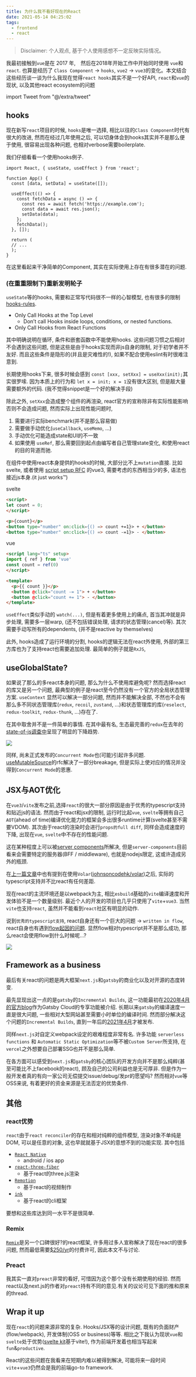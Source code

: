 ```yaml
---
title: 为什么我不看好现在的React
date: 2021-05-14 04:25:02
tags:
  - frontend
  - react
---
```


> Disclaimer: 个人观点, 基于个人使用感想不一定反映实际情况。

我最初接触到`vue`是在 2017 年,　然后在2018年开始工作中开始同时使用 `vue`和`react`. 也算是经历了 `Class Component` -> `hooks`, `vue2` -> `vue3`的变化。本文结合这些经历谈一谈为什么我现在觉得`react hooks`其实不是一个好API, `react`和`vue`的现状, 以及其他react ecosystem的问题

import Tweet from "@/extra/tweet"

## hooks

现在新写`react`项目的时候, `hooks`是唯一选择, 相比以往的`Class Component`时代有很大的改进, 然而在经过几年使用之后, 可以切身体会到hooks其实并不是那么便于使用, 很容易出现各种问题, 也相对verbose需要boilerplate.

我们仔细看看一个使用hooks例子.

```tsx
import React, { useState, useEffect } from 'react';
 
function App() {
  const [data, setData] = useState([]);
 
  useEffect(() => {
    const fetchData = async () => {
      const res = await fetch('https://example.com');
      const data = await res.json(); 
      setData(data);
    };
    fetchData();
  }, []);
 
  return (
  // ...
  );
}
```

在这里看起来干净简单的Component, 其实在实际使用上存在有很多潜在的问题.

### (在重重限制下)重新发明轮子

`useState`等的hooks, 需要和正常写代码很不一样的心智模型, 也有很多的限制 [hooks-rules](https://reactjs.org/docs/hooks-rules.html).

- Only Call Hooks at the Top Level
  - Don’t call Hooks inside loops, conditions, or nested functions.
- Only Call Hooks from React Functions

其中明确说明在循环, 条件和嵌套函数中不能使用hooks. 这些问题习惯之后相对不会遇到这些问题, 但是这些是由于hooks实现而非js自身的限制, 对于初学者并不友好. 而且这些条件是隐形的(并且是灾难性的!), 如果不配合使用eslint有时很难注意到. 

长期使用hooks下来, 很多时候会感到 `const [xxx, setXxx] = useXxx(init);`其实很罗嗦. 因为本质上的行为和 `let x = init; x = 1`没有很大区别, 但是敲大量需要额外的代码. (我不觉得snippet是一个好的解决手段)

<Tweet url="https://twitter.com/buildsghost/status/1334578160948498434" />

除此之外, `setXxx`会造成整个组件的再渲染, react官方的宣称除非有实际性能影响否则不会造成问题, 然而实际上出现性能问题时, 

1. 需要进行实际benchmark(并不是那么容易做) 
2. 需要做手动优化(`useCallback`, `useMemo`, ...)
3. 手动优化可能造成state和UI的不一致 
4. 如果使用 `useRef`, 那么需要回到起点由编写者自己管理state变化, 和使用react的目的背道而驰.

在组件中使用react本身提供的hooks的时候, 大部分比不上`mutation`直接. 
比如svelte, 或者使用 [script setup RFC](https://github.com/vuejs/rfcs/pull/227) 的vue3, 需要考虑的东西相当少的多, 语法也接近js本身.(it just works™)

<Tweet url="https://twitter.com/youyuxi/status/1380318093113753601" />

svelte

```html
<script>
let count = 0;
</script>

<p>{count}</p>
<button type="number" on:click={() => count +=1}> + </button>
<button type="number" on:click={() => count -=1}> - </button>
```

vue

```html
<script lang="ts" setup>
import { ref } from 'vue'
const count = ref(0)
</script>

<template>
  <p>{{ count }}</p>
  <button @click="count -= 1"> + </button>
  <button @click="count += 1"> - </button>
</template>
```

`useEffect`类似手动的 `watch(...)`, 但是有着更多使用上的痛点, 首当其冲就是异步处理, 需要多一层warp, (还不包括错误处理, 请求的状态管理(cancel)等). 其次需要手动写所有的dependents, (并不是reactive by themselves)

此外, hooks造成了运行环境的分割, hooks的逻辑无法在react外使用, 外部的第三方库也为了支持react也需要追加处理. 最简单的例子就是`RxJS`, 

<Tweet url="https://twitter.com/BenLesh/status/1334950823965634567" />

## useGlobalState?

如果说了那么的多react本身的问题, 那么为什么不使用库避免呢? 然而选择react的库又是另一个问题, 最典型的例子是react至今仍然没有一个官方的全局状态管理方案. `useContext` 显然可以解决一部分问题, 然而并不能解决全部, 不然也不会有那么多不同状态管理库(`redux`, `recoil`, `zustand`, ...)和状态管理库的库(`reselect`, `redux-toolkit`, `redux-thunk`, ...)存在了. 

在其中取舍并不是一件简单的事情. 在其中最有名, 生态最完善的`redux`在去年的 [state-of-js调查中](https://2020.stateofjs.com/en-US/technologies/)呈现了明显的下降趋势.

![](./state-of-redux-2020.png)

同样, 尚未正式发布的`Concurrent Mode`也(可能)引起许多问题. [useMutableSource](https://github.com/reactjs/rfcs/pull/147)的rfc解决了一部分breakage, 但是实际上使对应的情况并没得到`Concurrent Mode`的恩惠.

## JSX与AOT优化

在`vue3`/`vite`发布之前,选择`react`的很大一部分原因是由于优秀的typescript支持和贴近js的语法. 然而由于react和jsx的限制, 运行时比起`vue`, `svelte`等拥有自己`AOT`(ahead of time)编译优化能力的框架会多出很多runtime计算(svelte甚至不需要VDOM). 其次由于react的渲染时会进行`props的full diff`, 同样会造成速度的下降, 出现在`vue`, `svelte`中不存在的性能问题. 

这在某种程度上可以被[server components](https://reactjs.org/blog/2020/12/21/data-fetching-with-react-server-components.html)所解决, 但是`server-components`目前看来会需要特定的服务器(BFF / middleware), 也就是nodejs限定, 这或许造成另外的瓶颈.

在[上一篇文章](/posts/graphql-rust-with-vue3-and-gcp)中也有提到在使用`Volar`([johnsoncodehk/volar](https://github.com/johnsoncodehk/volar))之后, 实际的typescript支持并不比react有任何差距.

现在react的主流环境还是以webpack为主, 相比`esbuild`基础的`vite`编译速度和开发体验不是一个数量级别. 最近个人的开发的项目也几乎只使用了`vite`+`vue3`. 当然`vite`也支持`react`, 虽然并不能看到`react`社区有明显的动作.

说到`优秀的typescript支持`, react自身还有一个巨大的问题 -> `written in flow`, react自身也有遇到[flow起因的问题](https://github.com/facebook/react/search?q=%24FlowFixMe). 显然flow相对typescript并不是那么成功, 那么react会使用flow到什么时候呢...?

![](./flow-fix-me.png)

## Framework as a business

最后有关react的问题是两大框架`next.js`和`gatsby`的商业化以及对开源的态度转变. 

最先显现出这一点的是`gatsby`的`Incremental Builds`, 这一功能最初在[2020年4月的官方blog](https://www.gatsbyjs.com/blog/2020-04-22-announcing-incremental-builds)作为Gatsby Cloud的专享功能被介绍. 长期以来`gatsby`的编译速度一直是很大问题, 一些相对大型网站甚至需要小时单位的编译时间. 然而部分解决这个问题的`Incremental Builds`, 直到一年后的[2021年4月](https://www.gatsbyjs.com/docs/reference/release-notes/v3.0/#incremental-builds-in-oss)才被发布.

同样`next.js`对自定义webpack设定的艰难程度非常有名. 许多功能 `serverless functions` 和 `Automatic Static Optimization`等不被`Custom Server`所支持, 在`vercel`之外想要自己部署SSG也并不是那么简单. 

在各方面可以感受到`next.js`和`gatsby`的核心团队的开发方向并不是那么纯粹(甚至可能比不上facebook的react), 顾及自己的公司利益也是无可厚非. 但是作为一般开发者真的有向一家公司无偿提交issue/debug/发pr的愿望吗? 然而相对`vue`等OSS来说, 有着更好的资金来源是无法否定的优势条件.

## 其他

### react优势

`react`由于`react reconciler`的存在和相对纯粹的组件模型, 渲染对象不单纯是DOM, 可以是任意的对象, 这也早就就基于JSX的意想不到的功能实现. 其中包括

- [`React Native`](https://reactnative.dev)
  - android / ios app
- [`react-three-fiber`](https://github.com/pmndrs/react-three-fiber)
  - 基于react的three.js渲染
- [`Remotion`](https://www.remotion.dev)
  - 基于react的视频制作
- [`ink`](https://github.com/vadimdemedes/ink)
  - 基于react的cli框架

要想和这些库达到同一水平不是很简单.

### Remix

[`Remix`](https://remix.run/)是另一个口碑很好?的react框架, 许多用过多人宣称解决了现在react的很多问题, 然而最低需要[$250/yr](https://remix.run/buy)的付费许可, 因此本文不与讨论.

### Preact

我其实一直对`preact`非常的看好, 可惜因为这个那个没有长期使用的经验. 然而react以及next.js的作者对`preact`持有不同的意见.有关的议论可见下面的推和原来的thread.

<Tweet url="https://twitter.com/rauchg/status/1343379468077842433" />

<Tweet url="https://twitter.com/dan_abramov/status/1345364771554668544" />

<Tweet url="https://twitter.com/_developit/status/1386702129314816003" />

## Wrap it up

现在`react`的问题来源非常的复杂. Hooks/JSX等的设计问题, 既有的负面财产(flow/webpack), 开发体制(OSS or business)等等. 相比之下我认为现状`vue`和`svelte`处于优势([svelte kit](https://kit.svelte.dev/)基于vite!), 作为前端开发着也相当写起来`fun`&`productive`. 

React的这些问题在我看来在短期内难以被得到解决, 可能将来一段时间`vite`+`vue3`仍然会是我的前端go-to framework.